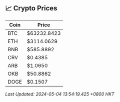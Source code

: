 ## 📈 Crypto Prices

| Coin | Price |
| ---- | ----- |
| BTC | $63232.8423 |
| ETH | $3114.0629 |
| BNB | $585.8892 |
| CRV | $0.4385 |
| ARB | $1.0650 |
| OKB | $50.8862 |
| DOGE | $0.1507 |

_Last Updated: 2024-05-04 13:54:19.425 +0800 HKT_